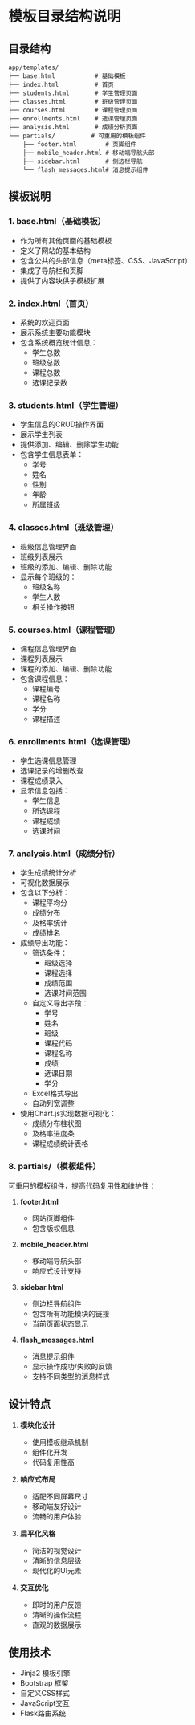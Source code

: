 # 模板目录结构说明

## 目录结构

```
app/templates/
├── base.html           # 基础模板
├── index.html          # 首页
├── students.html       # 学生管理页面
├── classes.html        # 班级管理页面
├── courses.html        # 课程管理页面
├── enrollments.html    # 选课管理页面
├── analysis.html       # 成绩分析页面
└── partials/          # 可重用的模板组件
    ├── footer.html        # 页脚组件
    ├── mobile_header.html # 移动端导航头部
    ├── sidebar.html       # 侧边栏导航
    └── flash_messages.html# 消息提示组件
```

## 模板说明

### 1. base.html（基础模板）
- 作为所有其他页面的基础模板
- 定义了网站的基本结构
- 包含公共的头部信息（meta标签、CSS、JavaScript）
- 集成了导航栏和页脚
- 提供了内容块供子模板扩展

### 2. index.html（首页）
- 系统的欢迎页面
- 展示系统主要功能模块
- 包含系统概览统计信息：
  * 学生总数
  * 班级总数
  * 课程总数
  * 选课记录数

### 3. students.html（学生管理）
- 学生信息的CRUD操作界面
- 展示学生列表
- 提供添加、编辑、删除学生功能
- 包含学生信息表单：
  * 学号
  * 姓名
  * 性别
  * 年龄
  * 所属班级

### 4. classes.html（班级管理）
- 班级信息管理界面
- 班级列表展示
- 班级的添加、编辑、删除功能
- 显示每个班级的：
  * 班级名称
  * 学生人数
  * 相关操作按钮

### 5. courses.html（课程管理）
- 课程信息管理界面
- 课程列表展示
- 课程的添加、编辑、删除功能
- 包含课程信息：
  * 课程编号
  * 课程名称
  * 学分
  * 课程描述

### 6. enrollments.html（选课管理）
- 学生选课信息管理
- 选课记录的增删改查
- 课程成绩录入
- 显示信息包括：
  * 学生信息
  * 所选课程
  * 课程成绩
  * 选课时间

### 7. analysis.html（成绩分析）
- 学生成绩统计分析
- 可视化数据展示
- 包含以下分析：
  * 课程平均分
  * 成绩分布
  * 及格率统计
  * 成绩排名
- 成绩导出功能：
  * 筛选条件：
    - 班级选择
    - 课程选择
    - 成绩范围
    - 选课时间范围
  * 自定义导出字段：
    - 学号
    - 姓名
    - 班级
    - 课程代码
    - 课程名称
    - 成绩
    - 选课日期
    - 学分
  * Excel格式导出
  * 自动列宽调整
- 使用Chart.js实现数据可视化：
  * 成绩分布柱状图
  * 及格率进度条
  * 课程成绩统计表格

### 8. partials/（模板组件）
可重用的模板组件，提高代码复用性和维护性：

1. **footer.html**
   - 网站页脚组件
   - 包含版权信息

2. **mobile_header.html**
   - 移动端导航头部
   - 响应式设计支持

3. **sidebar.html**
   - 侧边栏导航组件
   - 包含所有功能模块的链接
   - 当前页面状态显示

4. **flash_messages.html**
   - 消息提示组件
   - 显示操作成功/失败的反馈
   - 支持不同类型的消息样式

## 设计特点

1. **模块化设计**
   - 使用模板继承机制
   - 组件化开发
   - 代码复用性高

2. **响应式布局**
   - 适配不同屏幕尺寸
   - 移动端友好设计
   - 流畅的用户体验

3. **扁平化风格**
   - 简洁的视觉设计
   - 清晰的信息层级
   - 现代化的UI元素

4. **交互优化**
   - 即时的用户反馈
   - 清晰的操作流程
   - 直观的数据展示

## 使用技术

- Jinja2 模板引擎
- Bootstrap 框架
- 自定义CSS样式
- JavaScript交互
- Flask路由系统 